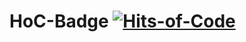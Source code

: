 # HoC-Badge [![Hits-of-Code](https://hitsofcode.com/github/uchitsa/HoC-Badge?branch=master)](https://hitsofcode.com/github/uchitsa/HoC-Badge?branch=master)
